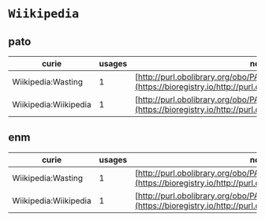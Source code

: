 # `Wiikipedia`
## pato
| curie                 |   usages | nodes                                                                                                             |
|-----------------------|----------|-------------------------------------------------------------------------------------------------------------------|
| Wiikipedia:Wasting    |        1 | [http://purl.obolibrary.org/obo/PATO:0001623](https://bioregistry.io/http://purl.obolibrary.org/obo/PATO:0001623) |
| Wiikipedia:Wiikipedia |        1 | [http://purl.obolibrary.org/obo/PATO:0001780](https://bioregistry.io/http://purl.obolibrary.org/obo/PATO:0001780) |
## enm
| curie                 |   usages | nodes                                                                                                             |
|-----------------------|----------|-------------------------------------------------------------------------------------------------------------------|
| Wiikipedia:Wasting    |        1 | [http://purl.obolibrary.org/obo/PATO:0001623](https://bioregistry.io/http://purl.obolibrary.org/obo/PATO:0001623) |
| Wiikipedia:Wiikipedia |        1 | [http://purl.obolibrary.org/obo/PATO:0001780](https://bioregistry.io/http://purl.obolibrary.org/obo/PATO:0001780) |
